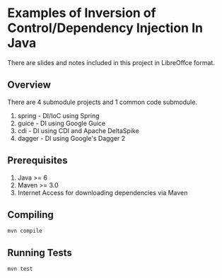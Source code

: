 # Examples of Inversion of Control/Dependency Injection In Java

There are slides and notes included in this project in LibreOffce format.

## Overview
There are 4 submodule projects and 1 common code submodule.

1. spring - DI/IoC using Spring
1. guice - DI using Google Guice
1. cdi - DI using CDI and Apache DeltaSpike
1. dagger - DI using Google's Dagger 2

## Prerequisites
1. Java >= 6
1. Maven >= 3.0
1. Internet Access for downloading dependencies via Maven

## Compiling

```
mvn compile
```

## Running Tests
```
mvn test
```
